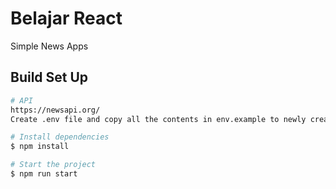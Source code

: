 # Belajar React
Simple News Apps
 ## Build Set Up
 ```bash
 # API
 https://newsapi.org/
Create .env file and copy all the contents in env.example to newly created .en, and adjust your API key

# Install dependencies 
$ npm install

# Start the project
$ npm run start
```




